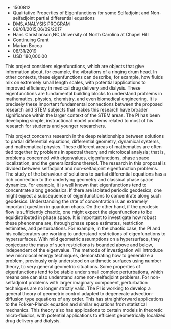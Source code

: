 
* 1500812
* Qualitative Properties of Eigenfunctions for some Selfadjoint and Non-selfadjoint partial differential equations
* DMS,ANALYSIS PROGRAM
* 09/01/2015,06/09/2017
* Hans Christianson,NC,University of North Carolina at Chapel Hill
* Continuing Grant
* Marian Bocea
* 08/31/2019
* USD 180,000.00

This project considers eigenfunctions, which are objects that give information
about, for example, the vibrations of a ringing drum head. In other contexts,
these eigenfunctions can describe, for example, how fluids mix on extremely
small length scales, with potential applications to improved efficiency in
medical drug delivery and dialysis. These eigenfunctions are fundamental
building blocks to understand problems in mathematics, physics, chemistry, and
even biomedical engineering. It is precisely these important fundamental
connections between the proposed research and STEM subjects that makes this
research have broader significance within the larger context of the STEM areas.
The PI has been developing simple, instructional model problems related to most
of his research for students and younger researchers.

This project concerns research in the deep relationships between solutions to
partial differential equations, differential geometry, dynamical systems, and
mathematical physics. These different areas of mathematics are often tied
together by problems in spectral theory and microlocal analysis; that is,
problems concerned with eigenvalues, eigenfunctions, phase space localization,
and the generalizations thereof. The research in this proposal is divided
between selfadjoint and non-selfadjoint eigenfunction problems. The study of the
behaviour of solutions to partial differential equations has a rich connection
to the underlying geometry and classical phase space dynamics. For example, it
is well known that eigenfunctions tend to concentrate along geodesics. If there
are isolated periodic geodesics, one might expect a subsequence of
eigenfunctions to concentrate along such geodesics. Understanding the rate of
concentration is an extremely important question in quantum chaos. On the other
hand, if the geodesic flow is sufficiently chaotic, one might expect the
eigenfunctions to be equidistributed in phase space. It is important to
investigate how robust these phenomena are, through phase space estimates,
restriction estimates, and perturbations. For example, in the chaotic case, the
PI and his collaborators are working to understand restrictions of
eigenfunctions to hypersurfaces. With mild geometric assumptions on a
hypersurface, they conjecture the mass of such restrictions is bounded above and
below, independent of the eigenvalue. The methods of investigation will
introduce new microlocal energy techniques, demonstrating how to generalize a
problem, previously only understood on arithmetic surfaces using number theory,
to very general geometric situations. Some properties of eigenfunctions tend to
be stable under small complex perturbations, which means one can also understand
some non-selfadjoint problems. For non-selfadjoint problems with larger
imaginary component, perturbation techniques are no longer strictly valid. The
PI is working to develop a general theory of geometric control adapted to
degenerate advection-diffusion type equations of any order. This has
straightforward applications to the Fokker-Planck equation and similar equations
from statistical mechanics. This theory also has applications to certain models
in theoretic micro-fluidics, with potential applications to efficient
geometrically localized drug delivery and dialysis.
